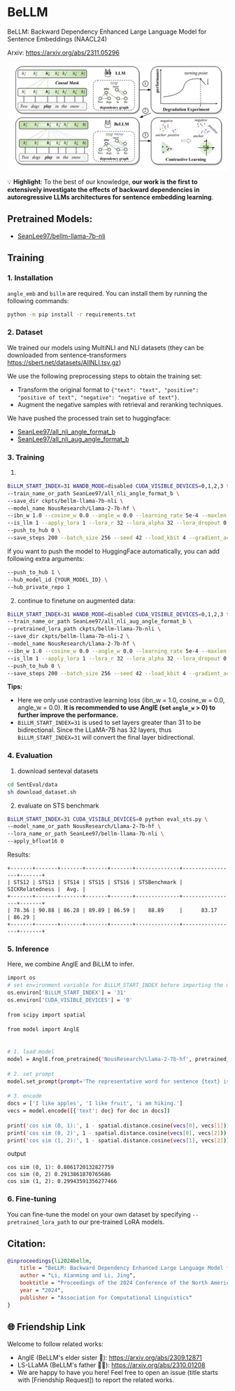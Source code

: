 # BeLLM

BeLLM: Backward Dependency Enhanced Large Language Model for Sentence Embeddings (NAACL24)

Arxiv: https://arxiv.org/abs/2311.05296

<p align="center">
<img src="./assets/framework.jpg" width="800" />
</p>

💡 **Highlight**: To the best of our knowledge, **our work is the first to extensively investigate the effects of backward dependencies in autoregressive LLMs architectures for sentence embedding learning**. 

## Pretrained Models:

- [SeanLee97/bellm-llama-7b-nli](https://huggingface.co/SeanLee97/bellm-llama-7b-nli)


## Training


### 1. Installation

`angle_emb` and `billm` are required. You can install them by running the following commands:

```bash
python -m pip install -r requirements.txt
```

### 2. Dataset

We trained our models using MultiNLI and NLI datasets (they can be downloaded from sentence-transformers https://sbert.net/datasets/AllNLI.tsv.gz)

We use the following preprocessing steps to obtain the training set:
- Transform the original format to `{"text": "text", "positive": "positive of text", "negative": "negative of text"}`.
- Augment the negative samples with retrieval and reranking techniques.

We have pushed the processed train set to huggingface:
- [SeanLee97/all_nli_angle_format_b](https://huggingface.co/datasets/SeanLee97/all_nli_angle_format_b)
- [SeanLee97/all_nli_aug_angle_format_b](https://huggingface.co/datasets/SeanLee97/all_nli_aug_angle_format_b)


### 3. Training

1) 
```bash
BiLLM_START_INDEX=31 WANDB_MODE=disabled CUDA_VISIBLE_DEVICES=0,1,2,3 torchrun --nproc_per_node=4 --master_port=1234 train.py \
--train_name_or_path SeanLee97/all_nli_angle_format_b \
--save_dir ckpts/bellm-llama-7b-nli \
--model_name NousResearch/Llama-2-7b-hf \
--ibn_w 1.0 --cosine_w 0.0 --angle_w 0.0 --learning_rate 5e-4 --maxlen 60 \
--is_llm 1 --apply_lora 1 --lora_r 32 --lora_alpha 32 --lora_dropout 0.1 \
--push_to_hub 0 \
--save_steps 200 --batch_size 256 --seed 42 --load_kbit 4 --gradient_accumulation_steps 4 --epochs 1 --fp16 1
```

If you want to push the model to HuggingFace automatically, you can add following extra arguments:

```bash
--push_to_hub 1 \
--hub_model_id {YOUR_MODEL_ID} \
--hub_private_repo 1
```

2) continue to finetune on augmented data:

```bash
BiLLM_START_INDEX=31 WANDB_MODE=disabled CUDA_VISIBLE_DEVICES=0,1,2,3 torchrun --nproc_per_node=4 --master_port=1234 train.py \
--train_name_or_path SeanLee97/all_nli_aug_angle_format_b \
--pretrained_lora_path ckpts/bellm-llama-7b-nli \
--save_dir ckpts/bellm-llama-7b-nli-2 \
--model_name NousResearch/Llama-2-7b-hf \
--ibn_w 1.0 --cosine_w 0.0 --angle_w 0.0 --learning_rate 5e-4 --maxlen 60 \
--is_llm 1 --apply_lora 1 --lora_r 32 --lora_alpha 32 --lora_dropout 0.1 \
--push_to_hub 0 \
--save_steps 200 --batch_size 256 --seed 42 --load_kbit 4 --gradient_accumulation_steps 4 --epochs 1 --fp16 1
```


**Tips:**

- Here we only use contrastive learning loss (ibn_w = 1.0, cosine_w = 0.0, angle_w = 0.0). **It is recommended to use AnglE (set `angle_w` > 0) to further improve the performance.**
- `BiLLM_START_INDEX=31` is used to set layers greater than 31 to be bidirectional. Since the LLaMA-7B has 32 layers, thus `BiLLM_START_INDEX=31` will convert the final layer bidirectional.


### 4. Evaluation

1) download senteval datasets

```bash
cd SentEval/data
sh download_dataset.sh
```

2) evaluate on STS benchmark
```bash
BiLLM_START_INDEX=31 CUDA_VISIBLE_DEVICES=0 python eval_sts.py \
--model_name_or_path NousResearch/Llama-2-7b-hf \
--lora_name_or_path SeanLee97/bellm-llama-7b-nli \
--apply_bfloat16 0
```

Results:

```
+-------+-------+-------+-------+-------+--------------+-----------------+-------+
| STS12 | STS13 | STS14 | STS15 | STS16 | STSBenchmark | SICKRelatedness |  Avg. |
+-------+-------+-------+-------+-------+--------------+-----------------+-------+
| 78.36 | 90.88 | 86.28 | 89.89 | 86.59 |    88.89     |      83.17      | 86.29 |
+-------+-------+-------+-------+-------+--------------+-----------------+-------+
```


### 5. Inference

Here, we combine AnglE and BiLLM to infer.

```bash
import os
# set environment variable for BiLLM_START_INDEX before importing the model
os.environ['BiLLM_START_INDEX'] = '31'
os.environ['CUDA_VISIBLE_DEVICES'] = '0'

from scipy import spatial

from model import AnglE


# 1. load model
model = AnglE.from_pretrained('NousResearch/Llama-2-7b-hf', pretrained_lora_path='SeanLee97/bellm-llama-7b-nli').cuda()

# 2. set prompt
model.set_prompt(prompt='The representative word for sentence {text} is:"')

# 3. encode
docs = ['I like apples', 'I like fruit', 'i am hiking.']
vecs = model.encode([{'text': doc} for doc in docs])

print('cos sim (0, 1):', 1 - spatial.distance.cosine(vecs[0], vecs[1]))
print('cos sim (0, 2)', 1 - spatial.distance.cosine(vecs[0], vecs[2]))
print('cos sim (1, 2):', 1 - spatial.distance.cosine(vecs[1], vecs[2]))
```

output

```
cos sim (0, 1): 0.8061720132827759
cos sim (0, 2) 0.2913861870765686
cos sim (1, 2): 0.29943591356277466
```

### 6. Fine-tuning

You can fine-tune the model on your own dataset by specifying `--pretrained_lora_path` to our pre-trained LoRA models.



## Citation:

```bibtex
@inproceedings{li2024bellm,
    title = "BeLLM: Backward Dependency Enhanced Large Language Model for Sentence Embeddings",
    author = "Li, Xianming and Li, Jing",
    booktitle = "Proceedings of the 2024 Conference of the North American Chapter of the Association for Computational Linguistics",
    year = "2024",
    publisher = "Association for Computational Linguistics"
}
```

## 🌐 Friendship Link

Welcome to follow related works:

- AnglE (BeLLM's elder sister 👭): https://arxiv.org/abs/2309.12871
- LS-LLaMA (BeLLM's father 👨🏻): https://arxiv.org/abs/2310.01208
- We are happy to have you here! Feel free to open an issue (title starts with [Friendship Request]) to report the related works.
